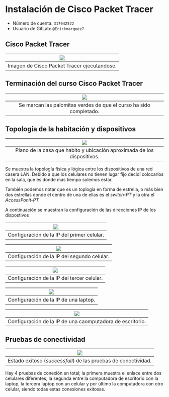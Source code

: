 # Instalación de Cisco Packet Tracer

- Número de cuenta: `317042522`
- Usuario de GitLab: `@Erickmarquez7`

## Cisco Packet Tracer

| ![](img/acerca-de.png)
|:----------------------:|
| Imagen de Cisco Packet Tracer ejecutandose.

## Terminación del curso Cisco Packet Tracer

| ![](img/curso.png)
|:----------------------:|
| Se marcan las palomitas verdes de que el curso ha sido completado.

## Topología de la habitación y dispositivos

| ![](img/plano.png)
|:----------------------:|
| Plano de la casa que habito y ubicación aproximada de los dispositivos.

Se muestra la topología física y lógica entre los dispositivos de una red casera LAN. Debido a que los celulares no tienen lugar fijo decidí colocarlos en la sala, que es donde más tiempo solemos estar.

También podemos notar que es un toplogía en forma de estrella, o más bien dos estrellas donde el centro de una de ellas es el _switch-PT_ y la otra el _AccessPonit-PT_

A continuación se muestran la configuración de las direcciones IP de los dispostivos

| ![](img/ip-phone0.png)
|:----------------------:|
| Configuración de la IP del primer celular.

| ![](img/ip-phone1.png)
|:----------------------:|
| Configuración de la IP del segundo celular.

| ![](img/ip-phone2.png)
|:----------------------:|
| Configuración de la IP del tercer celular.

| ![](img/ip-laptop0.png)
|:----------------------:|
| Configuración de la IP de una laptop.

| ![](img/ip-pc0.png)
|:----------------------:|
| Configuración de la IP de una caomputadora de escritorio.

## Pruebas de conectividad

| ![](img/conectividad.png)
|:----------------------:|
| Estado exitoso (_successfull_) de las pruebas de conectividad.

Hay 4 pruebas de conexión en total; la primera muestra el enlace entre dos celulares diferentes, la segunda entre la computadora de escritorio con la laptop, la tercera laptop con un celular y por último la computadora con otro celular, siendo todas estas conexiones exitosas.